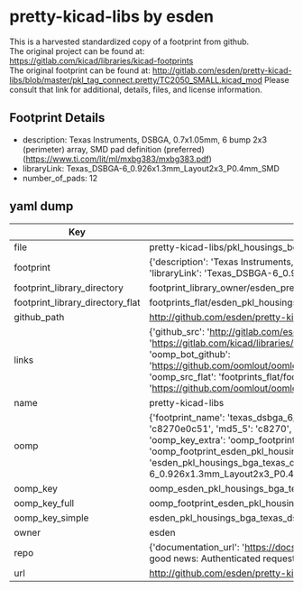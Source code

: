 # pretty-kicad-libs by esden  
This is a harvested standardized copy of a footprint from github.  
The original project can be found at:  
https://gitlab.com/kicad/libraries/kicad-footprints  
The original footprint can be found at:
http://gitlab.com/esden/pretty-kicad-libs/blob/master/pkl_tag_connect.pretty/TC2050_SMALL.kicad_mod
Please consult that link for additional, details, files, and license information.  
## Footprint Details
* description: Texas Instruments, DSBGA, 0.7x1.05mm, 6 bump 2x3 (perimeter) array, SMD pad definition (preferred) (https://www.ti.com/lit/ml/mxbg383/mxbg383.pdf)  
* libraryLink: Texas_DSBGA-6_0.926x1.3mm_Layout2x3_P0.4mm_SMD  
* number_of_pads: 12  
## yaml dump  
| Key | Value |  
| --- | --- |  
| file | pretty-kicad-libs/pkl_housings_bga.pretty/Texas_DSBGA-6_0.926x1.3mm_Layout2x3_P0.4mm_SMD.kicad_mod |  
| footprint | {'description': 'Texas Instruments, DSBGA, 0.7x1.05mm, 6 bump 2x3 (perimeter) array, SMD pad definition (preferred) (https://www.ti.com/lit/ml/mxbg383/mxbg383.pdf)', 'libraryLink': 'Texas_DSBGA-6_0.926x1.3mm_Layout2x3_P0.4mm_SMD', 'number_of_pads': 12} |  
| footprint_library_directory | footprint_library_owner/esden_pretty-kicad-libs |  
| footprint_library_directory_flat | footprints_flat/esden_pkl_housings_bga_texas_dsbga_6_0_926x1_3mm_layout2x3_p0_4mm_smd/working |  
| github_path | http://github.com/esden/pretty-kicad-libs/blob/master/pkl_housings_bga.pretty/Texas_DSBGA-6_0.926x1.3mm_Layout2x3_P0.4mm_SMD.kicad_mod |  
| links | {'github_src': 'http://gitlab.com/esden/pretty-kicad-libs/blob/master/pkl_tag_connect.pretty/TC2050_SMALL.kicad_mod', 'github_src_repo': 'https://gitlab.com/kicad/libraries/kicad-footprints', 'oomp_bot': 'footprints/esden_pkl_housings_bga_texas_dsbga_6_0_926x1_3mm_layout2x3_p0_4mm_smd/working', 'oomp_bot_github': 'https://github.com/oomlout/oomlout_oomp_footprint_bot/tree/main/footprints/esden_pkl_housings_bga_texas_dsbga_6_0_926x1_3mm_layout2x3_p0_4mm_smd/working', 'oomp_src_flat': 'footprints_flat/footprints_flat/esden_pkl_housings_bga_texas_dsbga_6_0_926x1_3mm_layout2x3_p0_4mm_smd/working', 'oomp_src_flat_github': 'https://github.com/oomlout/oomlout_oomp_footprint_src/tree/main/footprints_flat/esden_pkl_housings_bga_texas_dsbga_6_0_926x1_3mm_layout2x3_p0_4mm_smd/working'} |  
| name | pretty-kicad-libs |  
| oomp | {'footprint_name': 'texas_dsbga_6_0_926x1_3mm_layout2x3_p0_4mm_smd', 'library_name': 'pkl_housings_bga', 'md5': 'c8270e0c511de562d08da2bdc8702194', 'md5_10': 'c8270e0c51', 'md5_5': 'c8270', 'md5_6': 'c8270e', 'oomp_key': 'oomp_esden_pkl_housings_bga_texas_dsbga_6_0_926x1_3mm_layout2x3_p0_4mm_smd', 'oomp_key_extra': 'oomp_footprint_esden_pkl_housings_bga_texas_dsbga_6_0_926x1_3mm_layout2x3_p0_4mm_smd', 'oomp_key_full': 'oomp_footprint_esden_pkl_housings_bga_texas_dsbga_6_0_926x1_3mm_layout2x3_p0_4mm_smd_c8270e', 'oomp_key_simple': 'esden_pkl_housings_bga_texas_dsbga_6_0_926x1_3mm_layout2x3_p0_4mm_smd', 'original_filename': 'pretty-kicad-libs/pkl_housings_bga.pretty/Texas_DSBGA-6_0.926x1.3mm_Layout2x3_P0.4mm_SMD.kicad_mod', 'owner_name': 'esden'} |  
| oomp_key | oomp_esden_pkl_housings_bga_texas_dsbga_6_0_926x1_3mm_layout2x3_p0_4mm_smd |  
| oomp_key_full | oomp_footprint_esden_pkl_housings_bga_texas_dsbga_6_0_926x1_3mm_layout2x3_p0_4mm_smd |  
| oomp_key_simple | esden_pkl_housings_bga_texas_dsbga_6_0_926x1_3mm_layout2x3_p0_4mm_smd |  
| owner | esden |  
| repo | {'documentation_url': 'https://docs.github.com/rest/overview/resources-in-the-rest-api#rate-limiting', 'message': "API rate limit exceeded for 84.66.173.59. (But here's the good news: Authenticated requests get a higher rate limit. Check out the documentation for more details.)"} |  
| url | http://github.com/esden/pretty-kicad-libs |  

